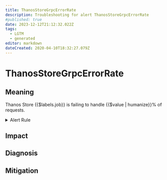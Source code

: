 ```yaml
---
title: ThanosStoreGrpcErrorRate
description: Troubleshooting for alert ThanosStoreGrpcErrorRate
#published: true
date: 2023-12-12T21:12:32.022Z
tags: 
  - LGTM
  - generated
editor: markdown
dateCreated: 2020-04-10T18:32:27.079Z
---
```


# ThanosStoreGrpcErrorRate

## Meaning
[//]: # "Short paragraph that explains what the alert means"
Thanos Store {{$labels.job}} is failing to handle {{$value | humanize}}% of requests.

<details>
  <summary>Alert Rule</summary>

{{% rule "thanos/thanos-store.yml" "ThanosStoreGrpcErrorRate" %}}

<!-- Rule when generated

```yaml
alert: ThanosStoreGrpcErrorRate
expr: (sum by (job) (rate(grpc_server_handled_total{grpc_code=~"Unknown|ResourceExhausted|Internal|Unavailable|DataLoss|DeadlineExceeded", job=~".*thanos-store.*"}[5m]))/  sum by (job) (rate(grpc_server_started_total{job=~".*thanos-store.*"}[5m])) * 100 > 5)
for: 5m
labels:
    severity: warning
annotations:
    summary: Thanos Store Grpc Error Rate (instance {{ $labels.instance }})
    description: |-
        Thanos Store {{$labels.job}} is failing to handle {{$value | humanize}}% of requests.
          VALUE = {{ $value }}
          LABELS = {{ $labels }}
    runbook: https://github.com/srerun/prometheus-alerts/blob/main/content/runbooks/thanos-store/ThanosStoreGrpcErrorRate.md

```

-->

</details>


## Impact
[//]: # "What could / will happen if the alert is not addressed"



## Diagnosis
[//]: # "Steps to take to identify the cause of the problem"



## Mitigation
[//]: # "The steps necessary to resolve the alert"
